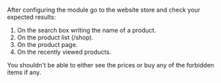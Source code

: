 After configuring the module go to the website store and check your
expected results:

1.  On the search box writing the name of a product.
2.  On the product list (/shop).
3.  On the product page.
4.  On the recently viewed products.

You shouldn't be able to either see the prices or buy any of the
forbidden items if any.
